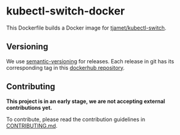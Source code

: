 # kubectl-switch-docker

This Dockerfile builds a Docker image for [tjamet/kubectl-switch].

## Versioning

We use [semantic-versioning] for releases. Each release in git has its
corresponding tag in this [dockerhub repository].

## Contributing

**This project is in an early stage, we are not accepting external
contributions yet.**

To contribute, please read the contribution guidelines in [CONTRIBUTING.md].


[tjamet/kubectl-switch]: https://github.com/tjamet/kubectl-switch
[CONTRIBUTING.md]: CONTRIBUTING.md
[semantic-versioning]: https://semver.org/spec/v2.0.0.html
[dockerhub repository]: https://hub.docker.com/r/adevinta/kubectl-switch-docker

